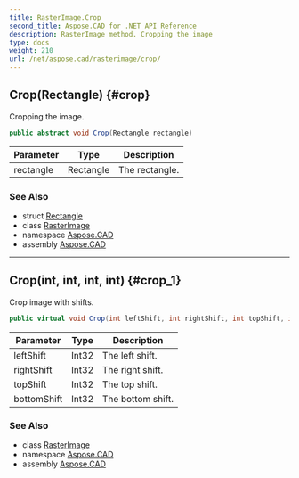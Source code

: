 ```yaml
---
title: RasterImage.Crop
second_title: Aspose.CAD for .NET API Reference
description: RasterImage method. Cropping the image
type: docs
weight: 210
url: /net/aspose.cad/rasterimage/crop/
---
```

## Crop(Rectangle) {#crop}

Cropping the image.

```csharp
public abstract void Crop(Rectangle rectangle)
```

| Parameter | Type | Description |
| --- | --- | --- |
| rectangle | Rectangle | The rectangle. |

### See Also

* struct [Rectangle](../../rectangle/)
* class [RasterImage](../)
* namespace [Aspose.CAD](../../../aspose.cad/)
* assembly [Aspose.CAD](../../../)

---

## Crop(int, int, int, int) {#crop_1}

Crop image with shifts.

```csharp
public virtual void Crop(int leftShift, int rightShift, int topShift, int bottomShift)
```

| Parameter | Type | Description |
| --- | --- | --- |
| leftShift | Int32 | The left shift. |
| rightShift | Int32 | The right shift. |
| topShift | Int32 | The top shift. |
| bottomShift | Int32 | The bottom shift. |

### See Also

* class [RasterImage](../)
* namespace [Aspose.CAD](../../../aspose.cad/)
* assembly [Aspose.CAD](../../../)


